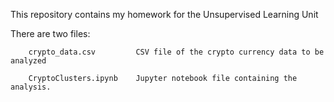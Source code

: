 This repository contains my homework for the Unsupervised Learning Unit

There are two files:

        crypto_data.csv         CSV file of the crypto currency data to be analyzed

        CryptoClusters.ipynb    Jupyter notebook file containing the analysis.
